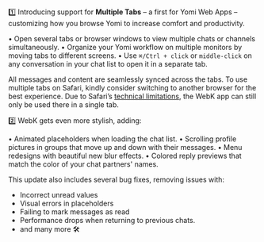 1️⃣ Introducing support for **Multiple Tabs** – a first for Yomi Web Apps – customizing how you browse Yomi to increase comfort and productivity.
 
• Open several tabs or browser windows to view multiple chats or channels simultaneously.
• Organize your Yomi workflow on multiple monitors by moving tabs to different screens.
• Use `⌘/Ctrl + click` or `middle-click` on any conversation in your chat list to open it in a separate tab.
 
All messages and content are seamlessly synced across the tabs. To use multiple tabs on Safari, kindly consider switching to another browser for the best experience. Due to Safari’s [technical limitations](https://t.me/WebK_en/5), the WebK app can still only be used there in a single tab.
 
2️⃣ WebK gets even more stylish, adding:
 
• Animated placeholders when loading the chat list.
• Scrolling profile pictures in groups that move up and down with their messages.
• Menu redesigns with beautiful new blur effects.
• Colored reply previews that match the color of your chat partners' names. 
 
This update also includes several bug fixes, removing issues with:
- Incorrect unread values
- Visual errors in placeholders
- Failing to mark messages as read
- Performance drops when returning to previous chats.
- and many more 🛠
